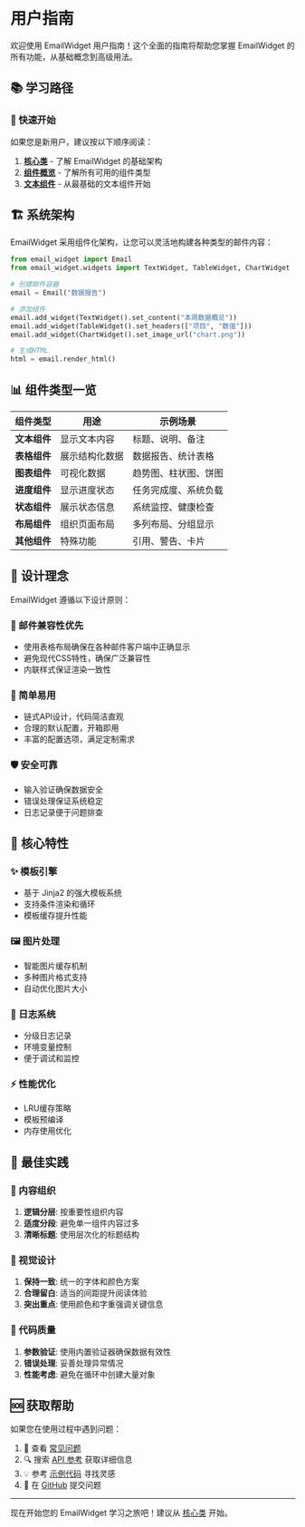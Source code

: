 # 用户指南

欢迎使用 EmailWidget 用户指南！这个全面的指南将帮助您掌握 EmailWidget 的所有功能，从基础概念到高级用法。

## 📚 学习路径

### 🚀 快速开始
如果您是新用户，建议按以下顺序阅读：

1. **[核心类](core-classes.md)** - 了解 EmailWidget 的基础架构
2. **[组件概览](widget-overview.md)** - 了解所有可用的组件类型
3. **[文本组件](text-widget.md)** - 从最基础的文本组件开始

## 🏗️ 系统架构

EmailWidget 采用组件化架构，让您可以灵活地构建各种类型的邮件内容：

```python
from email_widget import Email
from email_widget.widgets import TextWidget, TableWidget, ChartWidget

# 创建邮件容器
email = Email("数据报告")

# 添加组件
email.add_widget(TextWidget().set_content("本周数据概览"))
email.add_widget(TableWidget().set_headers(["项目", "数值"]))
email.add_widget(ChartWidget().set_image_url("chart.png"))

# 生成HTML
html = email.render_html()
```

## 📊 组件类型一览

| 组件类型     | 用途      | 示例场景       |
|----------|---------|------------|
| **文本组件** | 显示文本内容  | 标题、说明、备注   |
| **表格组件** | 展示结构化数据 | 数据报告、统计表格  |
| **图表组件** | 可视化数据   | 趋势图、柱状图、饼图 |
| **进度组件** | 显示进度状态  | 任务完成度、系统负载 |
| **状态组件** | 展示状态信息  | 系统监控、健康检查  |
| **布局组件** | 组织页面布局  | 多列布局、分组显示  |
| **其他组件** | 特殊功能    | 引用、警告、卡片   |

## 🎨 设计理念

EmailWidget 遵循以下设计原则：

### 📱 邮件兼容性优先
- 使用表格布局确保在各种邮件客户端中正确显示
- 避免现代CSS特性，确保广泛兼容性
- 内联样式保证渲染一致性

### 🔧 简单易用
- 链式API设计，代码简洁直观
- 合理的默认配置，开箱即用
- 丰富的配置选项，满足定制需求

### 🛡️ 安全可靠
- 输入验证确保数据安全
- 错误处理保证系统稳定
- 日志记录便于问题排查

## 🔧 核心特性

### ✨ 模板引擎
- 基于 Jinja2 的强大模板系统
- 支持条件渲染和循环
- 模板缓存提升性能

### 🖼️ 图片处理
- 智能图片缓存机制
- 多种图片格式支持
- 自动优化图片大小

### 📝 日志系统
- 分级日志记录
- 环境变量控制
- 便于调试和监控

### ⚡ 性能优化
- LRU缓存策略
- 模板预编译
- 内存使用优化

## 🎯 最佳实践

### 📝 内容组织
1. **逻辑分层**: 按重要性组织内容
2. **适度分段**: 避免单一组件内容过多
3. **清晰标题**: 使用层次化的标题结构

### 🎨 视觉设计
1. **保持一致**: 统一的字体和颜色方案
2. **合理留白**: 适当的间距提升阅读体验
3. **突出重点**: 使用颜色和字重强调关键信息

### 🔧 代码质量
1. **参数验证**: 使用内置验证器确保数据有效性
2. **错误处理**: 妥善处理异常情况
3. **性能考虑**: 避免在循环中创建大量对象

## 🆘 获取帮助

如果您在使用过程中遇到问题：

1. 📖 查看 [常见问题](../getting-started/faq.md)
2. 🔍 搜索 [API 参考](../api/index.md) 获取详细信息
3. 💡 参考 [示例代码](../examples/index.md) 寻找灵感
4. 🐛 在 [GitHub](https://github.com/271374667/EmailWidget) 提交问题

---

现在开始您的 EmailWidget 学习之旅吧！建议从 [核心类](core-classes.md) 开始。 